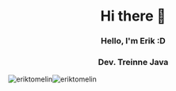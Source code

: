 <div align="center">
  <h1 align="center">Hi there 👋</h1>

  <h3 align="center">Hello, I'm Erik :D</h3>
  <h3 align="center">Dev. Treinne Java</h3>
  
  <div style="display: flex;">
    <img src="https://github-readme-stats.vercel.app/api?username=erik-tomelin&show_icons=true&theme=material-palenight&count_private=true" alt="eriktomelin" />
    <img src="https://github-readme-stats.vercel.app/api/top-langs/?username=erik-tomelin&layout=compact&theme=material-palenight&count_private=true" alt="eriktomelin" />
  </div>
</div>

